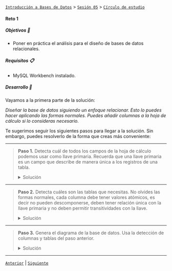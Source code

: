 [`Introducción a Bases de Datos`](../../../README.md) > [`Sesión 05`](../../README.md) > [`Círculo de estudio`](../README.md)

#### Reto 1

##### Objetivos 🎯

- Poner en práctica el análisis para el diseño de bases de datos relacionales.


##### Requisitos 📋

- MySQL Workbench instalado.

##### Desarrollo 🚀

Vayamos a la primera parte de la solución: 

*Diseñar la base de datos siguiendo un enfoque relacionar. Esto lo puedes hacer aplicando las formas normales. Puedes añadir columnas a la hoja de cálculo si lo consideras necesario.*

Te sugerimos seguir los siguientes pasos para llegar a la solución. Sin embargo, puedes resolverlo de la forma que creas más conveniente:

---
> **Paso 1.** Detecta cuál de todos los campos de la hoja de cálculo podemos usar como llave primaria. Recuerda que una llave primaria es un campo que describe de manera única a los registros de una tabla. 
>
> <details><summary>Solución</summary>
>
> El campo que puede servir como llave primaria es la matrícula. No olvides validar que no se repita ninguna matrícula, de lo contrario no lo podremos usar como llave primaria.
> </details>
---
> **Paso 2.** Detecta cuáles son las tablas que necesitas. No olvides las formas normales, cada columna debe tener valores atómicos, es decir no pueden descomponerse, deben tener relación única con la llave primaria y no deben permitir transitividades con la llave.
>
> <details><summary>Solución</summary>
>
> Vamos analizando punto por punto...
>
> - El campo `Nombre completo` no es atómico, por lo que, debemos separarlo en `Nombre` y `Apellido` por ejemplo.
> - Los exámenes por sí mismos no tienen nada que ver con las tareas y deben relacionarse únicamente con la llave primaria (la matrícula).
> - Los promedios de exámenes, de tareas y final son campos cálculados por lo que no necesitamos almacenarlos, ya que podemos usar **SQL** para calcularlos.
>
> Con esto obtenemos las siguientes tablas:
>
> - Alumnos
> - Exámenes
> - Tareas
> 
> Modificaremos la hoja de cálculo para que tengamos el desglose de datos listo para la carga. Esto igual te permitirá detectar cómo crear las tablas con **SQL**. Necesitaremos añadir algunos campos, como el número de tarea/examen y separar los nombres.
>
> Si no tienes experiencia usando hojas de cálculo, se te pueda complicar separar el nombre... Así que aquí entra tu rol de investigación... Preguntémosle a **ChatGPT** :wink: : 
>
> ![img](../../imagenes/img09.png)
>
> Con esa ayuda de **ChatGPT** y el resto de reestructuración terminamos con la siguiente versión del archivo original: [`Calificaciones_Modificado.xlsx`](../../archivos/Calificaciones_Modificado.xlsx)
>
> En ese archivo encontrarás las pestañas de cada tabla construida y detectada:
>
> ![img](../../imagenes/img10.png)
>
> Revísalas y pregunta si tienes alguna duda.
> </details>
---
> **Paso 3.** Genera el diagrama de la base de datos. Usa la detección de columnas y tablas del paso anterior. 
> 
> <details><summary>Solución</summary>
> 
> Un posible diagrama se muestra a continuación:
>
> ![img](../../imagenes/img11.png)
>
> </details>
---

[`Anterior`](../README.md) | [`Siguiente`](../reto02/README.md)
